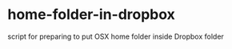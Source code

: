 home-folder-in-dropbox
======================

script for preparing to put OSX home folder inside Dropbox folder
